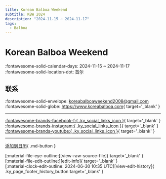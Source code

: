 ```yaml
---
title: Korean Balboa Weekend
subtitle: KBW 2024
description: "2024-11-15 ~ 2024-11-17"
tags:
  - Balboa
---
```


# Korean Balboa Weekend 

:fontawesome-solid-calendar-days: 2024-11-15 ~ 2024-11-17  
:fontawesome-solid-location-dot: 首尔  

## 联系

:fontawesome-solid-envelope: <koreabalboaweekend2008@gmail.com>  
:fontawesome-solid-globe: <https://www.koreabalboa.com>{ target='_blank' }  

---

 [:fontawesome-brands-facebook-f:{ .ky_social_links_icon }](https://www.facebook.com/KoreaBalboaWeekend){ target='_blank' } [:fontawesome-brands-instagram:{ .ky_social_links_icon }](https://instagram.com/balboa_seoul){ target='_blank' } [:fontawesome-brands-youtube:{ .ky_social_links_icon }](https://youtube.com/TheBalboaKorea){ target='_blank' }

---

[添加到日历](https://swing.news/ics/2024/ko_KR/korean-balboa-weekend-2024){ .md-button }

<div class="ky_page_footer" markdown>
<div class="ky_page_footer_trailing" markdown="span">
[:material-file-eye-outline:][view-raw-source-file]{ target='_blank' }
[:material-file-edit-outline:][edit-info]{ target='_blank' }
</div>
<div class="ky_page_footer_leading" markdown="span">
[:material-clock-edit-outline: 2024-06-30 10:35 UTC][view-edit-history]{ .ky_page_footer_history_button target='_blank' }
</div>
</div>

[view-raw-source-file]: https://github.com/swingdance/events/blob/main/2024/ko_KR/korean-balboa-weekend-2024.json "查看原始源文件"
[edit-info]: https://github.com/swingdance/events/issues/new?assignees=&labels=update+event&projects=&template=03-update_entity.yml&title=%5B2024%2Fko_KR%5D%20Update%20Event%3A%20Korean%20Balboa%20Weekend&region=ko_KR&year=2024&id=korean-balboa-weekend-2024&name=Korean%20Balboa%20Weekend&org_id= "编辑信息"

[view-edit-history]: https://github.com/swingdance/events/commits/main/2024/ko_KR/korean-balboa-weekend-2024.json "查看编辑历史"
